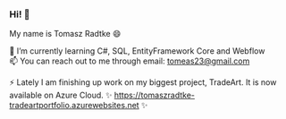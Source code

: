 ### Hi! 👋 <br>
My name is Tomasz Radtke 😄 <br>

🌱 I’m currently learning C#, SQL, EntityFramework Core and Webflow <br>
📫 You can reach out to me through email: tomeas23@gmail.com

⚡ Lately I am finishing up work on my biggest project, TradeArt. It is now available on Azure Cloud.
✨ https://tomaszradtke-tradeartportfolio.azurewebsites.net ✨
<!--
**RadtkeTomasz/RadtkeTomasz** is a ✨ _special_ ✨ repository because its `README.md` (this file) appears on your GitHub profile.

Here are some ideas to get you started:

- 🔭 I’m currently working on ...
- 
- 👯 I’m looking to collaborate on ...
- 🤔 I’m looking for help with ...
- 💬 Ask me about ...
-  ...
-  Pronouns: ...
- 
-->
